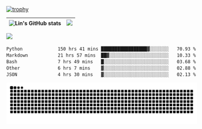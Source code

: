 [![trophy](https://github-profile-trophy.vercel.app/?username=ocss884&column=7)](https://github.com/ocss884)

| ![Lin's GitHub stats](https://github-readme-stats.vercel.app/api?username=ocss884&show_icons=true&hide_border=True&count_private=true) | ![](https://github-readme-streak-stats.herokuapp.com?user=ocss884&hide_border=true&date_format=M%20j%5B%2C%20Y%5D&ring=7EDDCF&fire=7EDDCF") |
| ------------------------------------------------------------ | ------------------------------------------------------------ |

![](https://komarev.com/ghpvc/?username=ocss884&color=brightgreen)

<!--START_SECTION:waka-->

```txt
Python             150 hrs 41 mins █████████████████▓░░░░░░░   70.93 %
Markdown           21 hrs 57 mins  ██▓░░░░░░░░░░░░░░░░░░░░░░   10.33 %
Bash               7 hrs 49 mins   █░░░░░░░░░░░░░░░░░░░░░░░░   03.68 %
Other              6 hrs 7 mins    ▓░░░░░░░░░░░░░░░░░░░░░░░░   02.88 %
JSON               4 hrs 30 mins   ▓░░░░░░░░░░░░░░░░░░░░░░░░   02.13 %
```

<!--END_SECTION:waka-->

<p align="center">
   <img src="https://github.com/ocss884/ocss884/blob/output/github-snake.svg" alt="snake">
</p>
